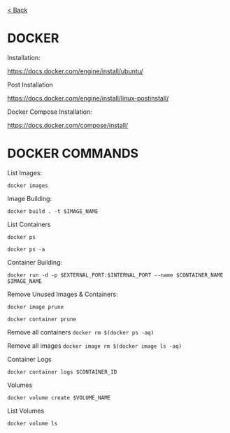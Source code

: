 [< Back](../README.md)

# DOCKER

Installation:

https://docs.docker.com/engine/install/ubuntu/


Post Installation

https://docs.docker.com/engine/install/linux-postinstall/

Docker Compose Installation:

https://docs.docker.com/compose/install/


#
# DOCKER COMMANDS

List Images:

`docker images`

Image Building:

`docker build . -t $IMAGE_NAME`

List Containers

`docker ps`

`docker ps -a`

Container Building:

`docker run -d -p $EXTERNAL_PORT:$INTERNAL_PORT --name $CONTAINER_NAME $IMAGE_NAME`

Remove Unused Images & Containers:

`docker image prune`

`docker container prune`

Remove all containers
`docker rm $(docker ps -aq)`

Remove all images
`docker image rm $(docker image ls -aq)`

Container Logs

`docker container logs $CONTAINER_ID`

Volumes

`docker volume create $VOLUME_NAME`

List Volumes

`docker volume ls`